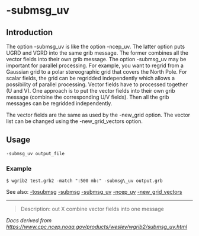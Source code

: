 # -submsg_uv

## Introduction

The option -submsg_uv is like the option
-ncep_uv. The latter option puts UGRD and VGRD into
the same grib message. The former combines all the vector fields into
their own grib message.
The option -submsg_uv may be important for
parallel processing. For example, you want to regrid from a Gaussian
grid to a polar stereographic grid that covers the North Pole.
For scalar fields, the grid can be regridded independently which
allows a possibility of parallel processing. Vector fields have
to processed together (U and V). One approach is to put the
vector fields into their own grib message (combine the corresponding
U/V fields). Then all the grib messages can be regridded independently.

The vector fields are the same as used by the
-new_grid option. The vector list can
be changed using the -new_grid_vectors option.

## Usage

```
-submsg_uv output_file
```

### Example

```
$ wgrib2 test.grb2 -match ":500 mb:" -submsg\_uv output.grb
```

See also:
[-tosubmsg](./tosubmsg.md)
[-submsg](./submsg.md)
[-submsg_uv](./submsg_uv.md)
[-ncep_uv](./ncep_uv.md)
[-new_grid_vectors](./new_grid_vectors.md)

---

> Description: out X combine vector fields into one message

_Docs derived from <https://www.cpc.ncep.noaa.gov/products/wesley/wgrib2/submsg_uv.html>_
